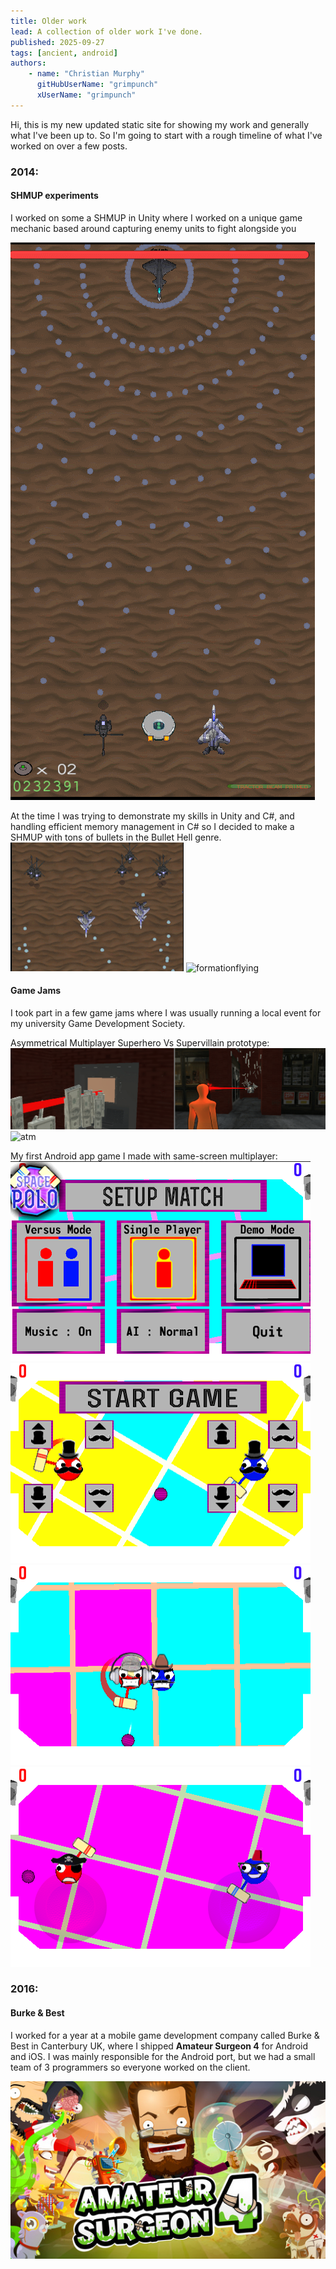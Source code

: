 ```yaml
---
title: Older work
lead: A collection of older work I've done.
published: 2025-09-27
tags: [ancient, android]
authors:
    - name: "Christian Murphy"
      gitHubUserName: "grimpunch"
      xUserName: "grimpunch"
---
```


Hi, this is my new updated static site for showing my work and generally what I've been up to.
So I'm going to start with a rough timeline of what I've worked on over a few posts.

### 2014:
#### SHMUP experiments
I worked on some a SHMUP in Unity where I worked on a unique game mechanic based around capturing enemy units to fight alongside you

![pattern](media/portfolio/geshmuppattern.gif)

At the time I was trying to demonstrate my skills in Unity and C#, and handling efficient memory management in C# so I decided to make a SHMUP with tons of bullets in the Bullet Hell genre.
![flashingjets](media/flashing.gif) ![formationflying](media/formationFlying.gif)

#### Game Jams
I took part in a few game jams where I was usually running a local event for my university Game Development Society.

Asymmetrical Multiplayer Superhero Vs Supervillain prototype:
![atm](media/portfolio/lodesemone.gif)
![atm](media/portfolio/city.gif)

My first Android app game I made with same-screen multiplayer:
![atm](media/portfolio/screenshot1.png)
![atm](media/portfolio/screenshot2.png)
![atm](media/portfolio/screenshot3.png)
![atm](media/portfolio/screenshot4.png)

### 2016:
#### Burke & Best
I worked for a year at a mobile game development company called Burke & Best in Canterbury UK, where I shipped
<b>Amateur Surgeon 4</b> for Android and iOS.
I was mainly responsible for the Android port, but we had a small team of 3 programmers so everyone worked on the client.

![as4](media/portfolio/as4.jpeg)
